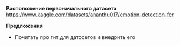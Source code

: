 **Расположение первоначального датасета**
https://www.kaggle.com/datasets/ananthu017/emotion-detection-fer

**Предложения**
* Почитать про гит для датосетов и внедрить его
